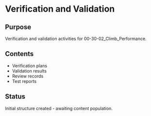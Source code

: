 # Verification and Validation

## Purpose
Verification and validation activities for 00-30-02_Climb_Performance.

## Contents
- Verification plans
- Validation results
- Review records
- Test reports

## Status
Initial structure created - awaiting content population.
